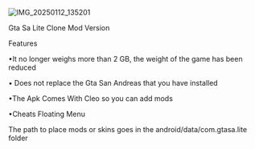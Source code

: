 ![IMG_20250112_135201](https://github.com/user-attachments/assets/9cdfc591-c988-47ea-b3c3-ec967b4253ac)

Gta Sa Lite Clone Mod Version

Features

 •It no longer weighs more than 2 GB, the weight of the game has been reduced

 • Does not replace the Gta San Andreas that you have installed

 •The Apk Comes With Cleo so you can add mods
 
 •Cheats Floating Menu

The path to place mods or skins goes in the android/data/com.gtasa.lite folder 
